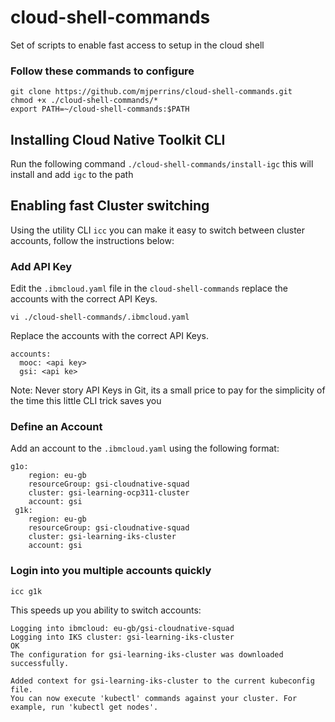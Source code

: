 # cloud-shell-commands

Set of scripts to enable fast access to setup in the cloud shell

### Follow these commands to configure


```
git clone https://github.com/mjperrins/cloud-shell-commands.git
chmod +x ./cloud-shell-commands/*
export PATH=~/cloud-shell-commands:$PATH
```

## Installing Cloud Native Toolkit CLI

Run the following command `./cloud-shell-commands/install-igc` this will install and add `igc` to the path

## Enabling fast Cluster switching 

Using the utility CLI `icc` you can make it easy to switch between cluster accounts, follow the instructions below:

### Add API Key

Edit the `.ibmcloud.yaml` file in the `cloud-shell-commands` replace the accounts with the correct API Keys.

```
vi ./cloud-shell-commands/.ibmcloud.yaml
```

Replace the accounts with the correct API Keys.

```
accounts:
  mooc: <api key>
  gsi: <api ke>
```

Note: Never story API Keys in Git, its a small price to pay for the simplicity of the time this little CLI trick saves you 


### Define an Account

Add an account to the `.ibmcloud.yaml` using the following format:

```
g1o:
    region: eu-gb
    resourceGroup: gsi-cloudnative-squad
    cluster: gsi-learning-ocp311-cluster
    account: gsi
 g1k:
    region: eu-gb
    resourceGroup: gsi-cloudnative-squad
    cluster: gsi-learning-iks-cluster
    account: gsi
```

### Login into you multiple accounts quickly

```
icc g1k
```

This speeds up you ability to switch accounts:
```
Logging into ibmcloud: eu-gb/gsi-cloudnative-squad
Logging into IKS cluster: gsi-learning-iks-cluster
OK
The configuration for gsi-learning-iks-cluster was downloaded successfully.

Added context for gsi-learning-iks-cluster to the current kubeconfig file.
You can now execute 'kubectl' commands against your cluster. For example, run 'kubectl get nodes'.
```
